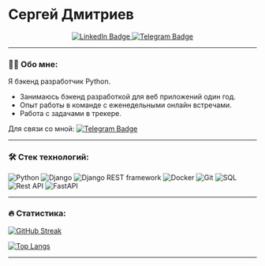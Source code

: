 <h1>
  Сергей Дмитриев
</h1>

<div id="badges" align="center">
  <a href="your-linkedin-URL">
    <img src="https://img.shields.io/badge/LinkedIn-blue?style=for-the-badge&logo=linkedin&logoColor=white" alt="LinkedIn Badge"/>
  </a>
  <a href="https://t.me/ardash_d">
    <img src="https://img.shields.io/badge/Telegtam-blue?style=for-the-badge&logo=telegram&logoColor=white" alt="Telegram Badge"/>
  </a>
</div>
<div id="badges" align="center">
  <img src="https://komarev.com/ghpvc/?username=ardash-ds&style=flat-square&color=blue" alt=""/>
</div>

---

### :man_technologist: Обо мне:

Я бэкенд разработчик Python.
- Занимаюсь бэкенд разработкой для веб приложений один год.
- Опыт работы в команде с еженедельными онлайн встречами.
- Работа с задачами в трекере.

Для связи со мной: [![Telegram Badge](https://img.shields.io/badge/ardash_d-blue?style=flat&logo=Telegram&logoColor=white)](https://t.me/ardash_d)

---

### :hammer_and_wrench: Стек технологий:
![Python](https://img.shields.io/badge/Python-4682B4?style=for-the-badge&logo=Python&logoColor=white)
![Django](https://img.shields.io/badge/Django-006400?style=for-the-badge&logo=Django&logoColor=white)
![Django REST framework](https://img.shields.io/badge/Django%20REST%20framework-800000?style=for-the-badge)
![Docker](https://img.shields.io/badge/Docker-316192?style=for-the-badge&logo=docker&logoColor=white)
![Git](https://img.shields.io/badge/Git-000000?style=for-the-badge&logo=git&logoColor=white)
![SQL](https://img.shields.io/badge/SQL-DCDCDC?style=for-the-badge)
![Rest API](https://img.shields.io/badge/Rest-API-808080?style=for-the-badge&logoColor=white)
![FastAPI](https://img.shields.io/badge/FastAPI-009485?style=for-the-badge&logo=FastAPI&logoColor=white)

---
### :fire: Статистика:
[![GitHub Streak](https://streak-stats.demolab.com?user=ardash-ds)](https://git.io/streak-stats)

[![Top Langs](https://github-readme-stats.vercel.app/api/top-langs/?username=ardash-ds&show_icons=true&hide=css,javascript,html,mako)](https://github.com/anuraghazra/github-readme-stats)

---













<!--
**ardash-ds/ardash-ds** is a ✨ _special_ ✨ repository because its `README.md` (this file) appears on your GitHub profile.

Here are some ideas to get you started:

- 🔭 I’m currently working on ...
- 🌱 I’m currently learning ...
- 👯 I’m looking to collaborate on ...
- 🤔 I’m looking for help with ...
- 💬 Ask me about ...
- 📫 How to reach me: ...
- 😄 Pronouns: ...
- ⚡ Fun fact: ...
-->
